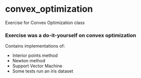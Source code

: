# convex_optimization
Exercise for Convex Optimization class

### Exercise was a do-it-yourself on convex optimization

Contains implementations of:

- Interior points method
- Newton method
- Support Vector Machine
- Some tests run an iris dataset
